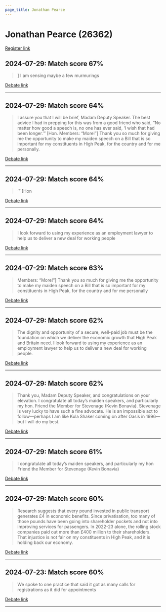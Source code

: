 ```yaml
---
page_title: Jonathan Pearce
---
```


# Jonathan Pearce  (26362)

[Register link](https://www.theyworkforyou.com/mp/26362/register)



## 2024-07-29: Match score 67%

>] I am sensing maybe a few murmurings

[Debate link](https://www.theyworkforyou.com/debates/?id=2024-07-29c.1097.1) 

---



## 2024-07-29: Match score 64%

>I assure you that I will be brief, Madam Deputy Speaker. The best advice I had in prepping for this was from a good friend who said, “No matter how good a speech is, no one has ever said, ‘I wish that had been longer.’” [Hon. Members: “More!”] Thank you so much for giving me the opportunity to make my maiden speech on a Bill that is so important for my constituents in High Peak, for the country and for me personally.

[Debate link](https://www.theyworkforyou.com/debates/?id=2024-07-29c.1097.1) 

---



## 2024-07-29: Match score 64%

>’” [Hon

[Debate link](https://www.theyworkforyou.com/debates/?id=2024-07-29c.1097.1) 

---



## 2024-07-29: Match score 64%

>I look forward to using my experience as an employment lawyer to help us to deliver a new deal for working people

[Debate link](https://www.theyworkforyou.com/debates/?id=2024-07-29c.1097.1) 

---



## 2024-07-29: Match score 63%

>Members: “More!”] Thank you so much for giving me the opportunity to make my maiden speech on a Bill that is so important for my constituents in High Peak, for the country and for me personally

[Debate link](https://www.theyworkforyou.com/debates/?id=2024-07-29c.1097.1) 

---



## 2024-07-29: Match score 62%

>The dignity and opportunity of a secure, well-paid job must be the foundation on which we deliver the economic growth that High Peak and Britain need. I look forward to using my experience as an employment lawyer to help us to deliver a new deal for working people.

[Debate link](https://www.theyworkforyou.com/debates/?id=2024-07-29c.1097.1) 

---



## 2024-07-29: Match score 62%

>Thank you, Madam Deputy Speaker, and congratulations on your elevation. I congratulate all today’s maiden speakers, and particularly my hon. Friend the Member for Stevenage (Kevin Bonavia). Stevenage is very lucky to have such a fine advocate. He is an impossible act to follow—perhaps I am like Kula Shaker coming on after Oasis in 1996—but I will do my best.

[Debate link](https://www.theyworkforyou.com/debates/?id=2024-07-29c.1097.1) 

---



## 2024-07-29: Match score 61%

>I congratulate all today’s maiden speakers, and particularly my hon Friend the Member for Stevenage (Kevin Bonavia)

[Debate link](https://www.theyworkforyou.com/debates/?id=2024-07-29c.1097.1) 

---



## 2024-07-29: Match score 60%

>Research suggests that every pound invested in public transport generates £4 in economic benefits. Since privatisation, too many of those pounds have been going into shareholder pockets and not into improving services for passengers. In 2022-23 alone, the rolling stock companies paid out more than £400 million to their shareholders. That injustice is not fair on my constituents in High Peak, and it is holding back our economy.

[Debate link](https://www.theyworkforyou.com/debates/?id=2024-07-29c.1097.1) 

---



## 2024-07-23: Match score 60%

>We spoke to one practice that said it got as many calls for registrations as it did for appointments

[Debate link](https://www.theyworkforyou.com/debates/?id=2024-07-23d.506.4) 

---


